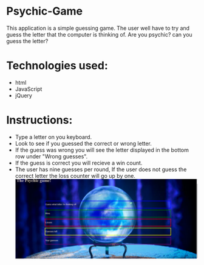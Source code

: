 # Psychic-Game
This application is a simple guessing game. The user well have to try and guess the letter that the computer is thinking of. Are you psychic? can you guess the letter?

# Technologies used:
 * html
 * JavaScript
 * jQuery
 
 # Instructions:
* Type a letter on you keyboard.
* Look to see if you guessed the correct or wrong letter.
* If the guess was wrong you will see the letter displayed in the bottom row under "Wrong guesses".
* If the guess is correct you will recieve a win count.
* The user has nine guesses per round, If the user does not guess the correct letter the loss counter will go up by one.
![](assets/images/pGame.PNG)
